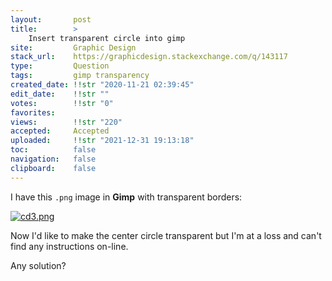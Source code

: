 ```yaml
---
layout:       post
title:        >
    Insert transparent circle into gimp
site:         Graphic Design
stack_url:    https://graphicdesign.stackexchange.com/q/143117
type:         Question
tags:         gimp transparency
created_date: !!str "2020-11-21 02:39:45"
edit_date:    !!str ""
votes:        !!str "0"
favorites:    
views:        !!str "220"
accepted:     Accepted
uploaded:     !!str "2021-12-31 19:13:18"
toc:          false
navigation:   false
clipboard:    false
---
```


I have this `.png` image in **Gimp** with transparent borders:

[![cd3.png][1]][1]

Now I'd like to make the center circle transparent but I'm at a loss and can't find any instructions on-line.

Any solution?

  [1]: https://i.stack.imgur.com/5xbzM.png
